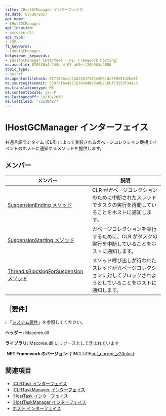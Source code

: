 ```yaml
---
title: IHostGCManager インターフェイス
ms.date: 03/30/2017
api_name:
- IHostGCManager
api_location:
- mscoree.dll
api_type:
- COM
f1_keywords:
- IHostGCManager
helpviewer_keywords:
- IHostGCManager interface [.NET Framework hosting]
ms.assetid: 820330a4-244c-4f67-ab5e-f24b0b3c2080
topic_type:
- apiref
ms.openlocfilehash: 6f7158bcac7ad22647104e2041da959285d2be8f
ms.sourcegitcommit: 559fcfbe4871636494870a8b716bf7325df34ac5
ms.translationtype: MT
ms.contentlocale: ja-JP
ms.lasthandoff: 10/30/2019
ms.locfileid: "73130487"
---
```

# <a name="ihostgcmanager-interface"></a>IHostGCManager インターフェイス
共通言語ランタイム (CLR) によって実装されるガベージコレクション機構でイベントのホストに通知するメソッドを提供します。  
  
## <a name="members"></a>メンバー  
  
|メンバー|説明|  
|------------|-----------------|  
|[SuspensionEnding メソッド](../../../../docs/framework/unmanaged-api/hosting/ihostgcmanager-suspensionending-method.md)|CLR がガベージコレクションのために中断されたスレッドでタスクの実行を再開していることをホストに通知します。|  
|[SuspensionStarting メソッド](../../../../docs/framework/unmanaged-api/hosting/ihostgcmanager-suspensionstarting-method.md)|ガベージコレクションを実行するために、CLR がタスクの実行を中断していることをホストに通知します。|  
|[ThreadIsBlockingForSuspension メソッド](../../../../docs/framework/unmanaged-api/hosting/ihostgcmanager-threadisblockingforsuspension-method.md)|メソッド呼び出しが行われたスレッドがガベージコレクションに対してブロックされようとしていることをホストに通知します。|  
  
## <a name="requirements"></a>［要件］  
 **:** 「[システム要件](../../../../docs/framework/get-started/system-requirements.md)」を参照してください。  
  
 **ヘッダー:** Mscoree.dll  
  
 **ライブラリ:** Mscoree.dll にリソースとして含まれています  
  
 **.NET Framework のバージョン:** [!INCLUDE[net_current_v20plus](../../../../includes/net-current-v20plus-md.md)]  
  
## <a name="see-also"></a>関連項目

- [ICLRTask インターフェイス](../../../../docs/framework/unmanaged-api/hosting/iclrtask-interface.md)
- [ICLRTaskManager インターフェイス](../../../../docs/framework/unmanaged-api/hosting/iclrtaskmanager-interface.md)
- [IHostTask インターフェイス](../../../../docs/framework/unmanaged-api/hosting/ihosttask-interface.md)
- [IHostTaskManager インターフェイス](../../../../docs/framework/unmanaged-api/hosting/ihosttaskmanager-interface.md)
- [ホスト インターフェイス](../../../../docs/framework/unmanaged-api/hosting/hosting-interfaces.md)

